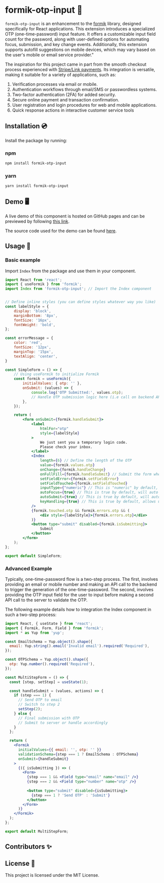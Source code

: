 # formik-otp-input 🪪

`formik-otp-input` is an enhancement to the [formik](https://github.com/jaredpalmer/formik) library, 
designed specifically for React applications. This extension introduces a specialized OTP (one-time-password) input
feature. It offers a customizable input field count for the password, along with user-defined options for automating 
focus, submission, and key change events. Additionally, this extension supports autofill suggestions on mobile devices, which may vary based on the user's mobile or email service provider."

The inspiration for this project came in part from the smooth checkout process experienced with [Stripe/Link payments](https://stripe.com/docs/payments/link).
Its integration is versatile, making it suitable for a variety of applications, such as:

1. Verification processes via email or mobile.
2. Authentication workflows through email/SMS or passwordless systems.
3. Two-factor authentication (2FA) for added security.
4. Secure online payment and transaction confirmation.
5. User registration and login procedures for web and mobile applications.
6. Quick response actions in interactive customer service tools

## Installation 💿

Install the package by running:

### npm

```sh
npm install formik-otp-input
```

### yarn

```sh
yarn install formik-otp-input
```

## Demo 🖥️

A live demo of this component is hosted on GitHub pages and can be previewed by following [this link]().

The source code used for the demo can be found [here](https://github.com/pprunty/formik-otp-input/blob/main/demo/src/App.tsx).

## Usage 🔨

### Basic example 
Import `Index`  from the package and use them in your component.

```jsx
import React from 'react';
import { useFormik } from 'formik';
import Index from 'formik-otp-input'; // Import the Index component


// Define inline styles (you can define styles whatever way you like)
const labelStyle = {
    display: 'block',
    marginBottom: '8px',
    fontSize: '16px',
    fontWeight: 'bold',
};

const errorMessage = {
    color: 'red',
    fontSize: '12px',
    marginTop: '15px',
    textAlign: 'center',
}

const SimpleForm = () => {
    // Using useFormik to initialize Formik
    const formik = useFormik({
        initialValues: { otp: '' },
        onSubmit: (values) => {
            console.log('OTP Submitted:', values.otp);
            // Handle OTP submission logic here (i.e call on backend API to validate OTP)
        },
    });

    return (
        <form onSubmit={formik.handleSubmit}>
            <label 
                htmlFor="otp" 
                style={labelStyle}
            >
                We just sent you a temporary login code. 
                Please check your inbox.
            </label>
            <Index
                length={6} // Define the length of the OTP
                value={formik.values.otp}
                onChange={formik.handleChange}
                onFullFill={formik.handleSubmit} // Submit the form when OTP is fully entered
                setFieldError={formik.setFieldError}
                setFieldTouched={formik.setFieldTouched}
                inputType={"numeric"} // This is "numeric" by default, other options are "alphabetic" and "alphanumeric"
                autoFocus={true} // This is true by default, will auto focus the first field in the Index
                autoSubmit={true} // This is true by default, will auto submit when all six otp values are filled
                keyHandling={true} // This is true by default, allows users to use backspace and arrow keyboard keys
            />
            {formik.touched.otp && formik.errors.otp && (
                <div style={labelStyle}>{formik.errors.otp}</div>
            )}
            <button type="submit" disabled={formik.isSubmitting}>
                Submit
            </button>
        </form>
    );
};

export default SimpleForm;
```

### Advanced Example
Typically, one-time-password flow is a two-step process. The first, involves providing an email or mobile number and 
making an API call to the backend to trigger the generation of the one-time-password. The second, involves providing the
OTP input field for the user to input before making a second API call to the server to validate the OTP. 

The following example details how to integration the Index component in such a two-step process:

```jsx
import React, { useState } from 'react';
import { Formik, Form, Field } from 'formik';
import * as Yup from 'yup';

const EmailSchema = Yup.object().shape({
  email: Yup.string().email('Invalid email').required('Required'),
});

const OTPSchema = Yup.object().shape({
  otp: Yup.number().required('Required'),
});

const MultiStepForm = () => {
  const [step, setStep] = useState(1);

  const handleSubmit = (values, actions) => {
    if (step === 1) {
      // Send OTP to email
      // Switch to step 2
      setStep(2);
    } else {
      // Final submission with OTP
      // Submit to server or handle accordingly
    }
  };

  return (
    <Formik
      initialValues={{ email: '', otp: '' }}
      validationSchema={step === 1 ? EmailSchema : OTPSchema}
      onSubmit={handleSubmit}
    >
      {({ isSubmitting }) => (
        <Form>
          {step === 1 && <Field type="email" name="email" />}
          {step === 2 && <Field type="number" name="otp" />}
          
          <button type="submit" disabled={isSubmitting}>
            {step === 1 ? 'Send OTP' : 'Submit'}
          </button>
        </Form>
      )}
    </Formik>
  );
};

export default MultiStepForm;

```


## Contributors ✨


## License 🎫

This project is licensed under the MIT License.
